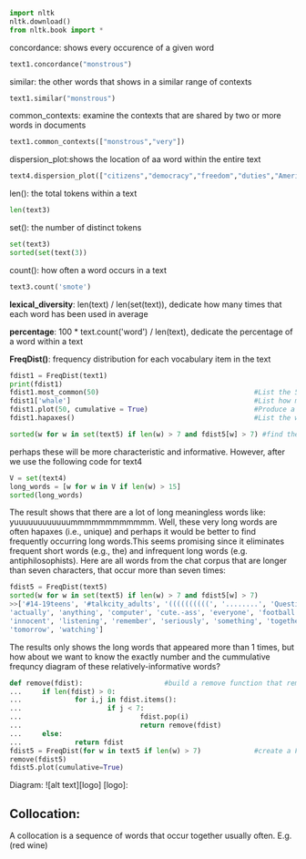 ```python
import nltk
nltk.download()
from nltk.book import *
```
concordance: shows every occurence of a given word
```python
text1.concordance("monstrous")
```
similar: the other words that shows in a similar range of contexts
```python
text1.similar("monstrous")
```
common_contexts: examine the contexts that are shared by two or more words in documents
```python
text1.common_contexts(["monstrous","very"])
```
dispersion_plot:shows the location of aa word within the entire text
```python
text4.dispersion_plot(["citizens","democracy","freedom","duties","America","liberty"])
```
len(): the total tokens within a text
```python
len(text3)
```
set(): the number of distinct tokens
```python
set(text3)
sorted(set(text(3))
```
count(): how often a word occurs in a text
```python
text3.count('smote')
```
**lexical_diversity**: len(text) / len(set(text)), dedicate how many times that each word has been used in average

**percentage**: 100 * text.count('word') / len(text), dedicate the percentage of a word within a text

**FreqDist()**: frequency distribution for each vocabulary item in the text

```python
fdist1 = FreqDist(text1)
print(fdist1)
fdist1.most_common(50)                                      #List the 5o most frequent words of the text
fdist1['whale']                                             #List how many times that the word 'whale' appears
fdist1.plot(50, cumulative = True)                          #Produce a cumulative frequency graph for the 50 most frequently used words
fdist1.hapaxes()                                            #List the words that occurs only once

sorted(w for w in set(text5) if len(w) > 7 and fdist5[w] > 7) #find the long words that occurs more than one times in the text
```
perhaps these will be more characteristic and informative. However, after we use the following code for text4

```python
V = set(text4)
long_words = [w for w in V if len(w) > 15]
sorted(long_words)
```

The result shows that there are a lot of long meaningless words like: yuuuuuuuuuuuummmmmmmmmmmm.  Well, these very long words are often hapaxes (i.e., unique) and perhaps it would be better to find frequently occurring long words.This seems promising since it eliminates frequent short words (e.g., the) and infrequent long words (e.g. antiphilosophists). Here are all words from the chat corpus that are longer than seven characters, that occur more than seven times:

```python
fdist5 = FreqDist(text5)
sorted(w for w in set(text5) if len(w) > 7 and fdist5[w] > 7)
>>['#14-19teens', '#talkcity_adults', '((((((((((', '........', 'Question',
'actually', 'anything', 'computer', 'cute.-ass', 'everyone', 'football',
'innocent', 'listening', 'remember', 'seriously', 'something', 'together',
'tomorrow', 'watching']

```
The results only shows the long words that appeared more than 1 times, but how about we want to know the exactly number and the cummulative frequncy diagram of these relatively-informative words?

```python
def remove(fdist):                    #build a remove function that remove the long words that appeared  less than seventh
...     if len(fdist) > 0:
...             for i,j in fdist.items():
...                     if j < 7:
...                             fdist.pop(i)
...                             return remove(fdist)
...     else:
...             return fdist
fdist5 = FreqDist(for w in text5 if len(w) > 7)             #create a FreqDist that only contains the word lenth more than 7
remove(fdist5)
fdist5.plot(cumulative=True)
```
Diagram:
![alt text][logo]
[logo]:


## Collocation:
A collocation is a sequence of words that occur together usually often. E.g. (red wine)
